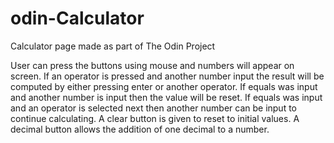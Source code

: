 # odin-Calculator
Calculator page made as part of The Odin Project

User can press the buttons using mouse and numbers will appear on screen. If an operator is pressed and another number input the result will be computed by either pressing enter or another operator. If equals was input and another number is input then the value will be reset. If equals was input and an operator is selected next then another number can be input to continue calculating. A clear button is given to reset to initial values. A decimal button allows the addition of one decimal to a number. 
